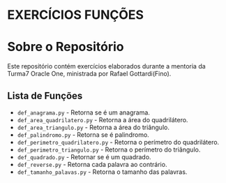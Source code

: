# EXERCÍCIOS FUNÇÕES

# Sobre o Repositório

Este repositório contém exercícios elaborados durante a mentoria da Turma7 Oracle One, ministrada por Rafael Gottardi(Fino).

## Lista de Funções

- `def_anagrama.py` - Retorna se é um anagrama.
- `def_area_quadrilatero.py` - Retorna a área do quadrilátero.
- `def_area_triangulo.py` - Retorna a área do triângulo.
- `def_palindromo.py` - Retorna se é palindromo.
- `def_perimetro_quadrilatero.py` - Retorna o perímetro do quadrilátero.
- `def_perimetro_triangulo.py` - Retorna o perímetro do triângulo.
- `def_quadrado.py` - Retornar se é um quadrado.
- `def_reverse.py` - Retorna cada palavra ao contrário.
- `def_tamanho_palavas.py` - Retorna o tamanho das palavras.

